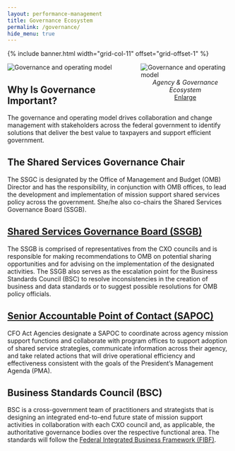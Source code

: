 ```yaml
---
layout: performance-management
title: Governance Ecosystem
permalink: /governance/
hide_menu: true
---
```


<style>
  html {
    scroll-behavior: smooth;
  }
  .image-wrap {
    float: right;
    margin-left: 20px;
    max-width: 40%;
  }
  @media screen and (max-width: 768px) {
    .image-wrap {
      float: none;
      display: block;
      margin: 20px auto;
      max-width: 100%;
    }
  }
</style>

{% include banner.html width="grid-col-11" offset="grid-offset-1" %}

<div class="grid-container">
  <div class="grid-row grid-gap">
    <div class="tablet:grid-col-8 tablet:grid-offset-1">
      <section class="pm" id="overview">
        <div class="image-wrap">
          <img src="{{ site.baseurl }}/assets/images/governance/governance-diagram-1.webp" alt="Governance and operating model" style="display:block;">
          <div style="text-align:center;">
            <em>Agency & Governance Ecosystem</em>
            <br>
            <a href="#governance" title="Enlarge image" class="image-link usa-button usa-button--secondary margin-top-5" style="display:inline-block;">Enlarge</a>
          </div>
        </div>
        <div id="governance" class="white-popup mfp-hide">
          <img alt="Governance and operating model" src="{{ site.baseurl }}/assets/images/governance/governance-diagram-1.webp">
        </div>
        <h2 class="pm-heading margin-bottom-0">Why Is Governance Important?</h2>
        <p>
          The governance and operating model drives collaboration and change management with
          stakeholders across the federal government to identify solutions that deliver the
          best value to taxpayers and support efficient government.
        </p>
      </section>
      <section class="pm">
        <h2 class="pm-heading margin-bottom-0">The Shared Services Governance Chair</h2>
        <p>
          The SSGC is designated by the Office of Management and Budget (OMB) Director and has the
          responsibility, in conjunction with OMB offices, to lead the development and
          implementation of mission support shared services policy across the government.
          She/he also co-chairs the Shared Services Governance Board (SSGB).
        </p>
        <h2 class="pm-heading margin-top-5 margin-bottom-0">
          <a href="{{ site.baseurl }}/ssgb">Shared Services Governance Board (SSGB)</a>
        </h2>
        <p>
          The SSGB is comprised of representatives from the CXO councils and is responsible for making
          recommendations to OMB on potential sharing opportunities and for advising on the
          implementation of the designated activities. The SSGB also serves as the escalation point
          for the Business Standards Council (BSC) to resolve inconsistencies in the creation of
          business and data standards or to suggest possible resolutions for OMB policy officials.
        </p>
        <h2 class="pm-heading margin-top-5 margin-bottom-0">
          <a href="{{ site.baseurl }}/sapoc">Senior Accountable Point of Contact (SAPOC)</a>
        </h2>
        <p>
          CFO Act Agencies designate a SAPOC to coordinate across agency mission support functions
          and collaborate with program offices to support adoption of shared service strategies,
          communicate information across their agency, and take related actions that will drive
          operational efficiency and effectiveness consistent with the goals of the President’s
          Management Agenda (PMA).
        </p>
        <h2 class="pm-heading margin-top-5 margin-bottom-0">Business Standards Council (BSC)</h2>
        <p>
          BSC is a cross-government team of practitioners and strategists that is designing an
          integrated end-to-end future state of mission support activities in collaboration
          with each CXO council and, as applicable, the authoritative governance bodies over
          the respective functional area. The standards will follow the
          <a href="{{ site.baseurl }}/fibf">Federal Integrated Business Framework (FIBF)</a>.
        </p>
      </section>
    <div>
  <div>
<div>
